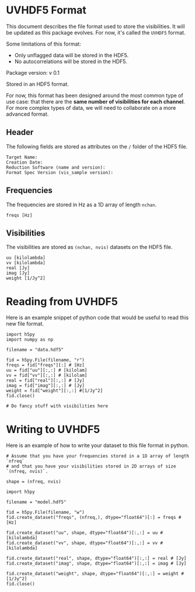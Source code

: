 # UVHDF5 Format

This document describes the file format used to store the visibilities. It will be updated as this package evolves. For now, it's called the `UVHDF5` format.

Some limitations of this format:

* Only unflagged data will be stored in the HDF5.
* No autocorrelations will be stored in the HDF5.

Package version: v 0.1

Stored in an HDF5 format.

For now, this format has been designed around the most common type of use case: that there are the **same number of visibilities for each channel**. For more complex types of data, we will need to collaborate on a more advanced format.

## Header

The following fields are stored as attributes on the `/` folder of the HDF5 file.

    Target Name: 
    Creation Date: 
    Reduction Software (name and version): 
    Format Spec Version (vis_sample version):

## Frequencies

The frequencies are stored in Hz as a 1D array of length `nchan`. 

    freqs [Hz]

## Visibilities

The visibilities are stored as `(nchan, nvis)` datasets on the HDF5 file.

    uu [kilolambda]
    vv [kilolambda]
    real [Jy]
    imag [Jy]
    weight [1/Jy^2]

# Reading from UVHDF5 

Here is an example snippet of python code that would be useful to read this new file format.

    import h5py
    import numpy as np

    filename = "data.hdf5"

    fid = h5py.File(filename, "r")
    freqs = fid["freqs"][:] # [Hz]
    uu = fid["uu"][:,:] # [kilolam]
    vv = fid["vv"][:,:] # [kilolam]
    real = fid["real"][:,:] # [Jy]
    imag = fid["imag"][:,:] # [Jy]
    weight = fid["weight"][:,:] #[1/Jy^2]
    fid.close()

    # Do fancy stuff with visibilities here


# Writing to UVHDF5

Here is an example of how to write your dataset to this file format in python.

    # Assume that you have your frequencies stored in a 1D array of length `nfreq`
    # and that you have your visibilities stored in 2D arrays of size `(nfreq, nvis)`.

    shape = (nfreq, nvis)

    import h5py

    filename = "model.hdf5"

    fid = h5py.File(filename, "w")
    fid.create_dataset("freqs", (nfreq,), dtype="float64")[:] = freqs # [Hz]

    fid.create_dataset("uu", shape, dtype="float64")[:,:] = uu # [kilolambda]
    fid.create_dataset("vv", shape, dtype="float64")[:,:] = vv # [kilolambda]

    fid.create_dataset("real", shape, dtype="float64")[:,:] = real # [Jy]
    fid.create_dataset("imag", shape, dtype="float64")[:,:] = imag # [Jy]

    fid.create_dataset("weight", shape, dtype="float64")[:,:] = weight #[1/Jy^2]
    fid.close()
